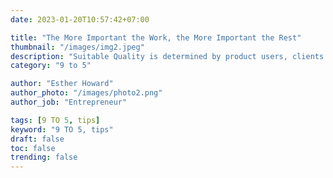 ```yaml
---
date: 2023-01-20T10:57:42+07:00

title: "The More Important the Work, the More Important the Rest"
thumbnail: "/images/img2.jpeg"
description: "Suitable Quality is determined by product users, clients or customers, not by society in general. For example, a low priced product may be viewed as having high."
category: "9 to 5"

author: "Esther Howard"
author_photo: "/images/photo2.png"
author_job: "Entrepreneur"

tags: [9 TO 5, tips]
keyword: "9 TO 5, tips"
draft: false
toc: false
trending: false
---
```

